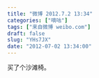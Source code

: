 ```yaml
---
title: "微博 2012.7.2 13:34"
categories: ["嘀咕"]
tags: ["来自微博 weibo.com"]
draft: false
slug: "YHs7JX"
date: "2012-07-02 13:34:00"
---
```


<p>买了个沙滩椅。 ​​​​</p>
